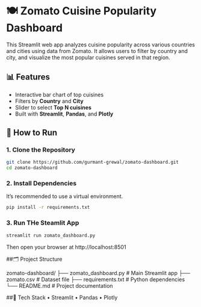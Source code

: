 # 🍽️ Zomato Cuisine Popularity Dashboard

This Streamlit web app analyzes cuisine popularity across various countries and cities using data from Zomato. It allows users to filter by country and city, and visualize the most popular cuisines served in that region.

## 📊 Features

- Interactive bar chart of top cuisines
- Filters by **Country** and **City**
- Slider to select **Top N cuisines**
- Built with **Streamlit**, **Pandas**, and **Plotly**

## 🚀 How to Run

### 1. Clone the Repository

```bash
git clone https://github.com/gurmant-grewal/zomato-dashboard.git
cd zomato-dashboard
```

### 2. Install Dependencies

It’s recommended to use a virtual environment.

```bash
pip install -r requirements.txt
```

### 3. Run THe Steamlit App

```bash
streamlit run zomato_dashboard.py
```

Then open your browser at http://localhost:8501

##🗂️ Project Structure

zomato-dashboard/
├── zomato_dashboard.py       # Main Streamlit app
├── zomato.csv                # Dataset file
├── requirements.txt          # Python dependencies
└── README.md                 # Project documentation


##🔧 Tech Stack
	•	Streamlit
	•	Pandas
	•	Plotly
